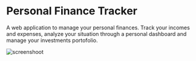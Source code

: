# Personal Finance Tracker
A web application to manage your personal finances. Track your incomes and expenses, analyze your situation through a personal dashboard and manage your investments portofolio.

![screenshoot](https://github.com/spina95/finance-tracker/assets/50515354/bba60401-62ee-4aa1-8833-aa6e0e412db7)
